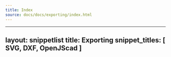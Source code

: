 ```yaml
---
title: Index
source: docs/docs/exporting/index.html
---
```


---
layout: snippetlist
title: Exporting
snippet\_titles: [ SVG, DXF, OpenJScad ]
---
